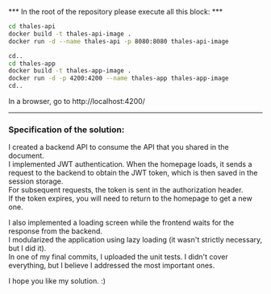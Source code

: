 
*** In the root of the repository please execute all this block: ***

```bash
cd thales-api
docker build -t thales-api-image . 
docker run -d --name thales-api -p 8080:8080 thales-api-image
```

```bash
cd..
cd thales-app
docker build -t thales-app-image . 
docker run -d -p 4200:4200 --name thales-app thales-app-image
cd..
```

In a browser, go to http://localhost:4200/

---

### Specification of the solution:

I created a backend API to consume the API that you shared in the document.  
I implemented JWT authentication. When the homepage loads, it sends a request to the backend to obtain the JWT token, which is then saved in the session storage.  
For subsequent requests, the token is sent in the authorization header.  
If the token expires, you will need to return to the homepage to get a new one.  

I also implemented a loading screen while the frontend waits for the response from the backend.  
I modularized the application using lazy loading (it wasn't strictly necessary, but I did it).  
In one of my final commits, I uploaded the unit tests. I didn't cover everything, but I believe I addressed the most important ones.  

I hope you like my solution. :)
